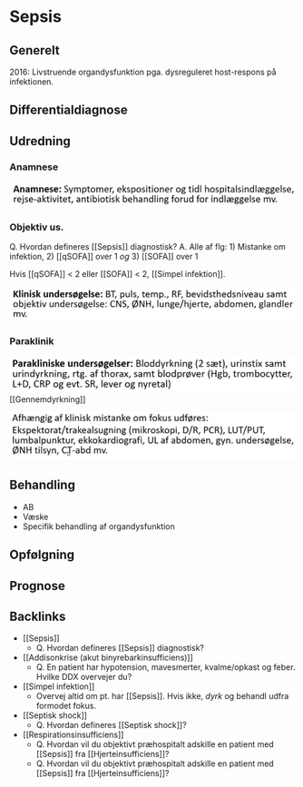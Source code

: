 # Sepsis
## Generelt
2016: Livstruende organdysfunktion pga. dysreguleret host-respons på infektionen.

## Differentialdiagnose


## Udredning
### Anamnese
![](BearImages/CAEBE84F-F59F-4AA7-A5BE-F46CB4CECEAA-3994-00000D04F276ACFF/E4AC4BC4-3947-47A0-83A3-42B454383B55.png)

### Objektiv us.
Q. Hvordan defineres [[Sepsis]] diagnostisk?
A. Alle af flg: 1) Mistanke om infektion, 2) [[qSOFA]] over 1 *og* 3) [[SOFA]] over 1

Hvis [[qSOFA]] < 2 eller [[SOFA]] < 2, [[Simpel infektion]].

![](BearImages/DD700C0A-3868-408D-9FB7-9399CB4862C5-3994-00000D04F2834C5C/20546408-11EA-4584-AC74-778742B09EEA.png)

### Paraklinik
![](BearImages/8B8BFDB7-D8CA-4779-8152-054D9EFE1172-3994-00000D04F28CA347/D3AAACE5-D1B4-4217-815F-A3EE690A29E1.png)
[[Gennemdyrkning]]

![](BearImages/659AFDDE-3E2B-4693-B920-3868C1D1FDFE-3994-00000D04F2956901/F205CE1B-1BB3-4F49-B3DA-4FFE0225D8A5.png)

## Behandling
* AB
* Væske
* Specifik behandling af organdysfunktion

## Opfølgning


## Prognose




<!-- #anki/tag/med/gp #anki/deck/Medicine #anki/tag/med/Infectious  -->

## Backlinks
* [[Sepsis]]
	* Q. Hvordan defineres [[Sepsis]] diagnostisk?
* [[Addisonkrise (akut binyrebarkinsufficiens)]]
	* Q. En patient har hypotension, mavesmerter, kvalme/opkast og feber. Hvilke DDX overvejer du?
* [[Simpel infektion]]
	* Overvej altid om pt. har [[Sepsis]]. Hvis ikke, *dyrk* og behandl udfra formodet fokus.
* [[Septisk shock]]
	* Q. Hvordan defineres [[Septisk shock]]?
* [[Respirationsinsufficiens]]
	* Q. Hvordan vil du objektivt præhospitalt adskille en patient med [[Sepsis]] fra [[Hjerteinsufficiens]]?
	* Q. Hvordan vil du objektivt præhospitalt adskille en patient med [[Sepsis]] fra [[Hjerteinsufficiens]]?

<!-- {BearID:97DFD292-0D2A-4B8D-BF87-7CE2699204BB-3994-00000D04F2A4E978} -->
